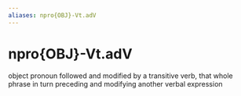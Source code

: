 ```yaml
---
aliases: npro{OBJ}-Vt.adV
---
```

# npro{OBJ}-Vt.adV

object pronoun followed and modified by a transitive verb, that whole phrase in turn preceding and modifying another verbal expression